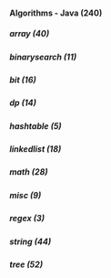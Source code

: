 ####  Algorithms - Java (240)
##### array (40)
##### binarysearch (11)
##### bit (16)
##### dp (14)
##### hashtable (5)
##### linkedlist (18)
##### math (28)
##### misc (9)
##### regex (3)
##### string (44)
##### tree (52)
